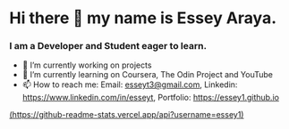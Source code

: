 # Hi there 👋 my name is Essey Araya.

### I am a Developer and Student eager to learn.                              

- 🔭 I’m currently working on projects
- 🌱 I’m currently learning on Coursera, The Odin Project and YouTube
- 📫 How to reach me: Email: esseyt3@gmail.com, Linkedin: https://www.linkedin.com/in/esseyt, Portfolio: https://essey1.github.io

[(https://github-readme-stats.vercel.app/api?username=essey1)](https://github.com/essey1/github-readme-stats)
